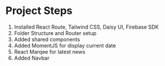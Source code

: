 # Project Steps

1. Installed React Route, Tailwind CSS, Daisy UI, Firebase SDK
2. Folder Structure and Router setup
3. Added shared components
4. Added MomentJS for display current date
5. React Marqee for latest news
6. Added Navbar
